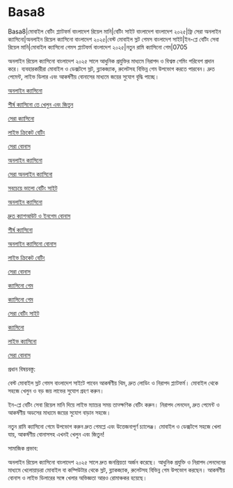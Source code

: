 # Basa8
Basa8|মোবাইল বেটিং প্ল্যাটফর্ম বাংলাদেশ রিয়েল মানি|বেটিং সাইট বাংলাদেশ বাংলাদেশ ২০২৫|ফ্রি সেরা অনলাইন ক্যাসিনো|অনলাইন রিয়েল ক্যাসিনো বাংলাদেশ ২০২৫|বেস্ট মোবাইল স্লট গেমস বাংলাদেশ সাইট|ইন-প্লে বেটিং সেবা রিয়েল মানি|মোবাইল ক্যাসিনো গেমস প্ল্যাটফর্ম বাংলাদেশ ২০২৫|নতুন রামি ক্যাসিনো গেম|0705

অনলাইন রিয়েল ক্যাসিনো বাংলাদেশ ২০২৫ সালে আধুনিক প্রযুক্তির মাধ্যমে নিরাপদ ও বিশ্বস্ত গেমিং পরিবেশ প্রদান করে। ব্যবহারকারীরা মোবাইল ও ডেক্সটপে স্লট, ব্ল্যাকজ্যাক, রুলেটসহ বিভিন্ন গেম উপভোগ করতে পারবেন। দ্রুত পেমেন্ট, লাইভ ডিলার এবং আকর্ষণীয় বোনাসের মাধ্যমে জয়ের সুযোগ বৃদ্ধি পাচ্ছে।

<a href="https://basa8vip.net/">অনলাইন ক্যাসিনো</a>

<a href="https://basa8us.net/">শীর্ষ ক্যাসিনো তে খেলুন এবং জিতুন</a>

<a href="https://basa8vip.com/">সেরা ক্যাসিনো</a>

<a href="https://basa8uk.com/">লাইভ ক্রিকেট বেটিং</a>

<a href="https://basa8uk.net/">সেরা বোনাস</a>

<a href="https://basa8hub.com/">অনলাইন ক্যাসিনো</a>

<a href="https://basa8hub.net/">সেরা অনলাইন ক্যাসিনো 

<a href="https://basa8us.com/">সবচেয়ে ভালো বেটিং সাইট</a>

<a href="https://basa8sx.com/">অনলাইন ক্যাসিনো</a>

<a href="https://basa8sx.net/">দ্রুত ক্যাশআউট ও ইনগেম বোনাস</a>

<a href="https://basa8wap.net/">শীর্ষ ক্যাসিনো</a>

<a href="https://basa8wap.com/">অনলাইন ক্যাসিনো বোনাস</a>

<a href="https://basa8uk.com/">লাইভ ক্রিকেট বেটিং</a>

<a href="https://basa8uk.net/">সেরা বোনাস</a>

<a href="https://basa8pc.com/">ক্যাসিনো গেম</a>

<a href="https://basa8pc.com/">ক্যাসিনো গেম</a>

<a href="https://basa8pc.net/">সেরা বেটিং সাইট</a>

<a href="https://basa8live.com/">ক্যাসিনো</a>

<a href="https://basa8live.net/">লাইভ ক্যাসিনো</a>

<a href="https://basa8uk.net/">সেরা বোনাস</a>

প্রধান বিষয়বস্তু:

বেস্ট মোবাইল স্লট গেমস বাংলাদেশ সাইটে পাবেন আকর্ষণীয় থিম, দ্রুত লোডিং ও নিরাপদ প্ল্যাটফর্ম। মোবাইল থেকে সহজে খেলুন ও বড় জয় লাভের সুযোগ গ্রহণ করুন।

ইন-প্লে বেটিং সেবা রিয়েল মানি দিয়ে লাইভ ম্যাচের সময় তাত্ক্ষণিক বেটিং করুন। নিরাপদ লেনদেন, দ্রুত পেমেন্ট ও আকর্ষণীয় অডসের মাধ্যমে জয়ের সুযোগ বাড়ান সহজে।

নতুন রামি ক্যাসিনো গেমে উপভোগ করুন দ্রুত গেমপ্লে এবং উত্তেজনাপূর্ণ চ্যালেঞ্জ। মোবাইল ও ডেক্সটপে সহজে খেলা যায়, আকর্ষণীয় বোনাসসহ এখনই খেলুন এবং জিতুন!

সামাজিক প্রভাব:

অনলাইন রিয়েল ক্যাসিনো বাংলাদেশ ২০২৫ সালে দ্রুত জনপ্রিয়তা অর্জন করেছে। আধুনিক প্রযুক্তি ও নিরাপদ লেনদেনের মাধ্যমে খেলোয়াড়রা মোবাইল বা কম্পিউটার থেকে স্লট, ব্ল্যাকজ্যাক, রুলেটসহ বিভিন্ন গেম উপভোগ করছেন। আকর্ষণীয় বোনাস ও লাইভ ডিলারের সঙ্গে খেলার অভিজ্ঞতা আরও রোমাঞ্চকর হয়েছে।
